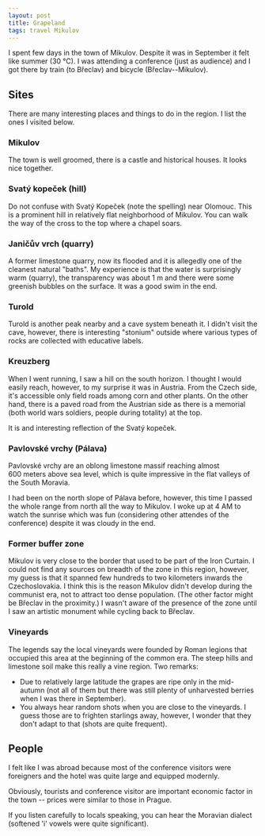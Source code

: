 ```yaml
---
layout: post
title: Grapeland
tags: travel Mikulov
---
```


I spent few days in the town of Mikulov. Despite it was in September it felt
like summer (30 °C). I was attending a conference (just as audience) and I got
there by train (to Břeclav) and bicycle (Břeclav--Mikulov).

## Sites

There are many interesting places and things to do in the region. I list the
ones I visited below.

### Mikulov

The town is well groomed, there is a castle and historical houses.
It looks nice together.

### Svatý kopeček (hill)

Do not confuse with Svatý Kopeček (note the spelling) near Olomouc.
This is a prominent hill in relatively flat neighborhood of Mikulov.
You can walk the way of the cross to the top where a chapel soars.

### Janičův vrch (quarry)

A former limestone quarry, now its flooded and it is allegedly one of the
cleanest natural "baths".
My experience is that the water is surprisingly warm (quarry), the transparency
was about 1 m and there were some greenish bubbles on the surface.
It was a good swim in the end.

### Turold

Turold is another peak nearby and a cave system beneath it.
I didn't visit the cave, however, there is interesting "stonium" outside where
various types of rocks are collected with educative labels.

### Kreuzberg

When I went running, I saw a hill on the south horizon.
I thought I would easily reach, however, to my surprise it was in Austria.
From the Czech side, it's accessible only field roads among corn and other
plants.
On the other hand, there is a paved road from the Austrian side as there is a
memorial (both world wars soldiers, people during totality) at the top.

It is and interesting reflection of the Svatý kopeček.

### Pavlovské vrchy (Pálava)

Pavlovské vrchy are an oblong limestone massif reaching almost 600 meters above
sea level, which is quite impressive in the flat valleys of the South Moravia.

I had been on the north slope of Pálava before, however, this time I passed the
whole range from north all the way to Mikulov.
I woke up at 4 AM to watch the sunrise which was fun (considering other
attendes of the conference) despite it was cloudy in the end.

### Former buffer zone

Mikulov is very close to the border that used to be part of the Iron Curtain.
I could not find any sources on breadth of the zone in this region, however,
my guess is that it spanned few hundreds to two kilometers inwards the
Czechoslovakia.
I think this is the reason Mikulov didn't develop during the communist era, not
to attract too dense population. (The other factor might be Břeclav in the
proximity.)
I wasn't aware of the presence of the zone until I saw an artistic monument
while cycling back to Břeclav.

### Vineyards

The legends say the local vineyards were founded by Roman legions that occupied
this area at the beginning of the common era.
The steep hills and limestone soil make this really a vine region.
Two remarks:
  * Due to relatively large latitude the grapes are ripe only in the mid-autumn
    (not all of them but there was still plenty of unharvested berries when I
    was there in September).
  * You always hear random shots when you are close to the vineyards.
    I guess those are to frighten starlings away, however, I wonder that they
    don't adapt to that (shots are quite frequent).


## People

I felt like I was abroad because most of the conference visitors were
foreigners and the hotel was quite large and equipped modernly.

Obviously, tourists and conference visitor are important economic factor in the
town -- prices were similar to those in Prague.

If you listen carefully to locals speaking, you can hear the Moravian dialect
(softened 'i' vowels were quite significant).

